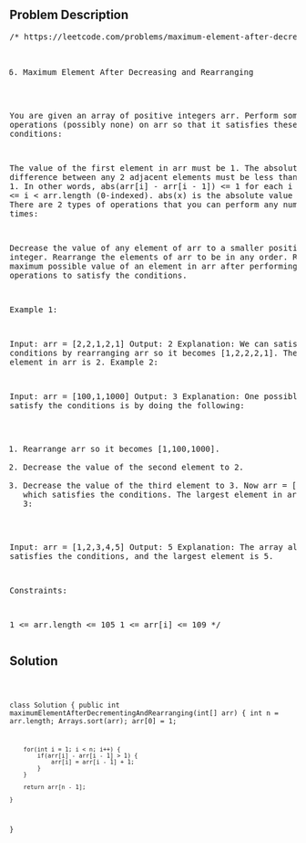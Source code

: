 <!--
<style>
  body { font-family: Arial, sans-serif; }
  .container { max-width: 100%; margin: auto; padding: 20px; }
  .comment-block { background-color: #f9f9f9; padding: 10px; border-left: 5px solid #ccc; max-width: 500px; margin: auto; word-wrap: break-word; white-space: pre-wrap; }
  .code-block { background-color: #f4f4f4; padding: 10px; border: 1px solid #ddd; }
</style>
-->

<div class='container'>
<h2>Problem Description</h2>
<div class='comment-block'>
<pre>
/* https://leetcode.com/problems/maximum-element-after-decreasing-and-rearranging/

1846. Maximum Element After Decreasing and Rearranging

You are given an array of positive integers arr. 
Perform some operations (possibly none) on arr so that it satisfies these conditions:

The value of the first element in arr must be 1.
The absolute difference between any 2 adjacent elements must be less than or equal to 1. 
In other words, abs(arr[i] - arr[i - 1]) <= 1 for each i where 
1 <= i < arr.length (0-indexed). abs(x) is the absolute value of x.
There are 2 types of operations that you can perform any number of times:

Decrease the value of any element of arr to a smaller positive integer.
Rearrange the elements of arr to be in any order.
Return the maximum possible value of an element in arr after performing the operations 
to satisfy the conditions.

 

Example 1:

Input: arr = [2,2,1,2,1]
Output: 2
Explanation: 
We can satisfy the conditions by rearranging arr so it becomes [1,2,2,2,1].
The largest element in arr is 2.
Example 2:

Input: arr = [100,1,1000]
Output: 3
Explanation: 
One possible way to satisfy the conditions is by doing the following:
1. Rearrange arr so it becomes [1,100,1000].
2. Decrease the value of the second element to 2.
3. Decrease the value of the third element to 3.
Now arr = [1,2,3], which satisfies the conditions.
The largest element in arr is 3.
Example 3:

Input: arr = [1,2,3,4,5]
Output: 5
Explanation: The array already satisfies the conditions, and the largest element is 5.
 

Constraints:

1 <= arr.length <= 105
1 <= arr[i] <= 109
*/
</pre>
</div>

<h2>Solution</h2>
<div class='code-block'>
<pre><code class='language-java'>

class Solution {
    public int maximumElementAfterDecrementingAndRearranging(int[] arr) {
        int n = arr.length;
        Arrays.sort(arr);
        arr[0] = 1;

        for(int i = 1; i < n; i++) {
            if(arr[i] - arr[i - 1] > 1) {
                arr[i] = arr[i - 1] + 1;
            }
        }

        return arr[n - 1];
        
    }
}</code></pre>
</div>
</div>
